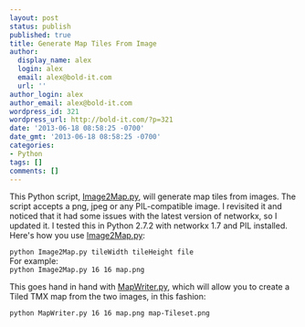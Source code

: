 ```yaml
---
layout: post
status: publish
published: true
title: Generate Map Tiles From Image
author:
  display_name: alex
  login: alex
  email: alex@bold-it.com
  url: ''
author_login: alex
author_email: alex@bold-it.com
wordpress_id: 321
wordpress_url: http://bold-it.com/?p=321
date: '2013-06-18 08:58:25 -0700'
date_gmt: '2013-06-18 08:58:25 -0700'
categories:
- Python
tags: []
comments: []
---
```

<p>This Python script, <a href="https://gist.github.com/BoldBigflank/5803651">Image2Map.py</a>, will generate map tiles from images. The script accepts a png, jpeg or any PIL-compatible image.  I revisited it and noticed that it had some issues with the latest version of networkx, so I updated it. I tested this in Python 2.7.2 with networkx 1.7 and PIL installed.  Here's how you use <a href="https://gist.github.com/BoldBigflank/5803651">Image2Map.py</a>:</p>
<p><code>python Image2Map.py tileWidth tileHeight file</code><br />
For example:<br />
<code>python Image2Map.py 16 16 map.png</code></p>
<p>This goes hand in hand with <a href="https://github.com/JoeAnzalone/HTML5-Keen/blob/master/scripts/MapWriter.py" title="MapWriter.py" target="_blank">MapWriter.py</a>, which will allow you to create a Tiled TMX map from the two images, in this fashion:</p>
<p><code>python MapWriter.py 16 16 map.png map-Tileset.png</code></p>
<p><script src="https://gist.github.com/BoldBigflank/5803651.js"></script></p>
